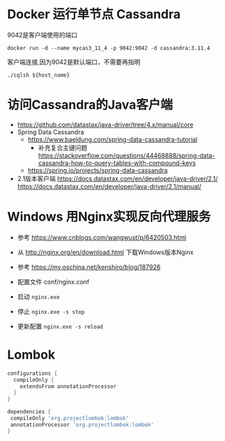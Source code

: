# Docker 运行单节点 Cassandra
9042是客户端使用的端口
```shell
docker run -d --name mycas3_11_4 -p 9042:9042 -d cassandra:3.11.4
```

客户端连接,因为9042是默认端口，不需要再指明
```shell
./cqlsh ${host_name}
```

# 访问Cassandra的Java客户端
* https://github.com/datastax/java-driver/tree/4.x/manual/core
* Spring Data Cassandra 
  * https://www.baeldung.com/spring-data-cassandra-tutorial
    * 补充复合主键问题 https://stackoverflow.com/questions/44468888/spring-data-cassandra-how-to-query-tables-with-compound-keys
  * https://spring.io/projects/spring-data-cassandra
* 2.1版本客户端 https://docs.datastax.com/en/developer/java-driver/2.1/  
https://docs.datastax.com/en/developer/java-driver/2.1/manual/

# Windows 用Nginx实现反向代理服务
* 参考 https://www.cnblogs.com/wangwust/p/6420503.html
* 从 http://nginx.org/en/download.html 下载Windows版本Nginx

* 参考 https://my.oschina.net/kenshiro/blog/187926
* 配置文件 conf/nginx.conf
* 启动 ```nginx.exe```
* 停止 ```nginx.exe -s stop```
* 更新配置 ```nginx.exe -s reload```

# Lombok
```groovy
configurations {
  compileOnly {
    extendsFrom annotationProcessor
  }
}

dependencies {
 compileOnly 'org.projectlombok:lombok'
 annotationProcessor 'org.projectlombok:lombok'
}

```

